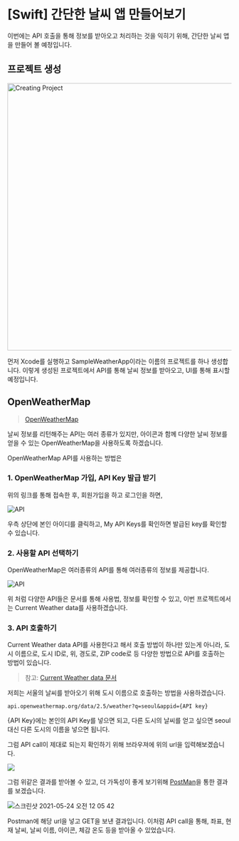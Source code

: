 # [Swift] 간단한 날씨 앱 만들어보기

이번에는 API 호출을 통해 정보를 받아오고 처리하는 것을 익히기 위해,
간단한 날씨 앱을 만들어 볼 예정입니다.

## 프로젝트 생성

<img width="600" alt="Creating Project" src="https://user-images.githubusercontent.com/22260098/119263554-78fdc280-bc1a-11eb-818e-5e6b568633a9.png">

먼저 Xcode를 실행하고 SampleWeatherApp이라는 이름의 프로젝트를 하나 생성합니다.
이렇게 생성된 프로젝트에서 API를 통해 날씨 정보를 받아오고, UI를 통해 표시할 예정입니다.

## OpenWeatherMap

> [OpenWeatherMap](https://openweathermap.org)

날씨 정보를 리턴해주는 API는 여러 종류가 있지만, 아이콘과 함께 다양한 날씨 정보를 얻을 수 있는 OpenWeatherMap을 사용하도록 하겠습니다.

OpenWeatherMap API를 사용하는 방법은

### 1. OpenWeatherMap 가입, API Key 발급 받기

위의 링크를 통해 접속한 후, 회원가입을 하고 로그인을 하면,

<img alt="API" src="https://user-images.githubusercontent.com/22260098/119265167-b6fde500-bc20-11eb-8e3e-d43d25dcbf1e.png">

우측 상단에 본인 아이디를 클릭하고, My API Keys를 확인하면 발급된 key를 확인할 수 있습니다.

### 2. 사용할 API 선택하기

OpenWeatherMap은 여러종류의 API를 통해 여러종류의 정보를 제공합니다.

<img alt="API" src="https://user-images.githubusercontent.com/22260098/119265250-f6c4cc80-bc20-11eb-810b-89e48ff85295.png">

위 처럼 다양한 API들은 문서를 통해 사용법, 정보를 확인할 수 있고,
이번 프로젝트에서는 Current Weather data를 사용하겠습니다.

### 3. API 호출하기

Current Weather data API를 사용한다고 해서 호출 방법이 하나만 있는게 아니라,
도시 이름으로, 도시 ID로, 위, 경도로, ZIP code로 등 다양한 방법으로 API를 호출하는 방법이 있습니다.

> 참고: [Current Weather data 문서](https://openweathermap.org/current)

저희는 서울의 날씨를 받아오기 위해 도시 이름으로 호출하는 방법을 사용하겠습니다.
```
api.openweathermap.org/data/2.5/weather?q=seoul&appid={API key}
```
{API Key}에는 본인의 API Key를 넣으면 되고, 다른 도시의 날씨를 얻고 싶으면 seoul 대신 다른 도시의 이름을 넣으면 됩니다.

그럼 API call이 제대로 되는지 확인하기 위해 브라우져에 위의 url을 입력해보겠습니다.

![](https://user-images.githubusercontent.com/22260098/119265920-9b480e00-bc23-11eb-8fe7-e7c626427571.png)

그럼 위같은 결과를 받아볼 수 있고, 더 가독성이 좋게 보기위해 [PostMan](https://www.postman.com)을 통한 결과를 보겠습니다.

![스크린샷 2021-05-24 오전 12 05 42](https://user-images.githubusercontent.com/22260098/119265955-c92d5280-bc23-11eb-9bb0-1d8564f9175c.png)

Postman에 해당 url을 넣고 GET을 보낸 결과입니다.
이처럼 API call을 통해, 좌표, 현재 날씨, 날씨 이름, 아이콘, 체감 온도 등을 받아올 수 있었습니다.

